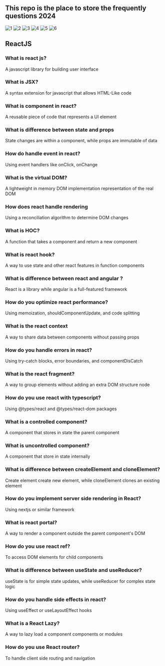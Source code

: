 ## This repo is the place to store the frequently questions 2024

![1](images/1721189706982.jpeg)
![2](images/1721189707010.jpeg)
![3](images/1721189707009.jpeg)
![4](images/1721189707094.jpeg)
![5](images/1721189706903.jpeg)
![6](images/1721189706925.jpeg)

## ReactJS

### What is react js?

A javascript library for building user interface

### What is JSX?

A syntax extension for javascript that allows HTML-Like code

### What is component in react?

A reusable piece of code that represents a UI element

### What is difference between state and props

State changes are within a component, while props are immutable of data

### How do handle event in react?

Using event handlers like onClick, onChange

### What is the virtual DOM?

A lightweight in memory DOM implementation representation of the real DOM

### How does react handle rendering

Using a reconciliation algorithm to determine DOM changes

### What is HOC?

A function that takes a component and return a new component

### What is react hook?

A way to use state and other react features in function components

### What is difference between react and angular ?

React is a library while angular is a full-featured framework

### How do you optimize react performance?

Using memoization, shouldComponentUpdate, and code splitting

### What is the react context

A way to share data between components without passing props

### How do you handle errors in react?

Using try-catch blocks, error boundaries, and componentDisCatch

### What is the react fragment?

A way to group elements without adding an extra DOM structure node

### How do you use react with typescript?

Using @types/react and @types/react-dom packages

### What is a controlled component?

A component that stores in state the parent component

### What is uncontrolled component?

A component that store in state internally

### What is difference between createElement and cloneElement?

Create element create new element, while cloneElement clones an existing element

### How do you implement server side rendering in React?

Using nextjs or similar framework

### What is react portal?

A way to render a component outside the parent component's DOM

### How do you use react ref?

To access DOM elements for child components

### What is difference between useState and useReducer?

useState is for simple state updates, while useReducer for complex state logic

### How do you handle side effects in react?

Using useEffect or useLayoutEffect hooks

### What is a React Lazy?

A way to lazy load a component components or modules

### How do you use React router?

To handle client side routing and navigation

